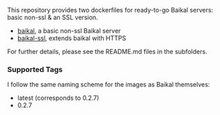 This repository provides two dockerfiles for ready-to-go Baikal servers: basic non-ssl & an SSL version.

 - [baikal](https://github.com/ckulka/baikal-docker/tree/master/baikal), a basic non-ssl Baikal server
 - [baikal-ssl](https://github.com/ckulka/baikal-docker/tree/master/baikal-ssl), extends baikal with HTTPS

For further details, please see the README.md files in the subfolders.


### Supported Tags

I follow the same naming scheme for the images as Baikal themselves:

 - latest (corresponds to 0.2.7)
 - 0.2.7
